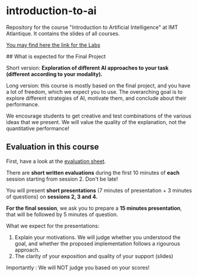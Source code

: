 # introduction-to-ai
Repository for the course "Introduction to Artificial Intelligence" at IMT Atlantique. It contains the slides of all courses.

[You may find here the link for the Labs](https://mee-labs.gitlab-pages.imt-atlantique.fr/intro2ai/)

## What is expected for the Final Project

Short version: **Exploration of different AI approaches to your task (different according to your modality).**

Long version: this course is mostly based on the final project, and you have a lot of freedom, which we expect you to use. The overarching goal is to explore different strategies of AI, motivate them, and conclude about their performance.

We encourage students to get creative and test combinations of the various ideas that we present. We will value the quality of the explanation, not the quantitative performance!

## Evaluation in this course

First, have a look at the [evaluation sheet](evaluation.pdf).

There are **short written evaluations** during the first 10 minutes of **each** session starting from session 2. Don't be late!  

You will present **short presentations** (7 minutes of presentation + 3 minutes of questions) on **sessions 2, 3 and 4.**

**For the final session**, we ask you to prepare a **15 minutes presentation**, that will be followed by 5 minutes of question. 

What we expect for the presentations: 
1. Explain your motivations. We will judge whether you understood the goal, and whether the proposed implementation follows a rigourous approach.  
2. The clarity of your exposition and quality of your support (slides)

Importantly : We will NOT judge you based on your scores!
